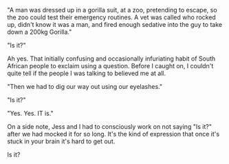 "A man was dressed up in a gorilla suit, at a zoo, pretending to escape, so the zoo could test their emergency routines. A vet was called who rocked up, didn't know it was a man, and fired enough sedative into the guy to take down a 200kg Gorilla."

"Is it?"

Ah yes. That initially confusing and occasionally infuriating habit of South African people to exclaim using a question. Before I caught on, I couldn't quite tell if the people I was talking to believed me at all.

"Then we had to dig our way out using our eyelashes."

"Is it?"

"Yes. Yes. IT is."

On a side note, Jess and I had to consciously work on not saying  "Is it?" after we had mocked it for so long. It's the kind of expression that once it's stuck in your brain it's hard to get out.

Is it?